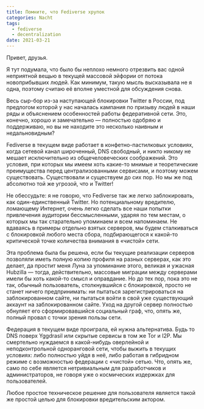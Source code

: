 ```yaml
---
title: Помните, что Fediverse хрупок
categories: Nacht
tags:
  - fediverse
  - decentralization
date: 2021-03-21
---
```


Привет, друзья.

Я тут подумала, что было бы неплохо немного отрезвить вас одной неприятной вещью в текущей массовой эйфории от потока новоприбывших людей. Как минимум, такую мысль высказывала не я одна, поэтому считаю её вполне уместной для обсуждения снова.

Весь сыр-бор из-за наступающей блокировки Twitter в России, под предлогом которой у нас началась кампания по призыву людей в наши ряды и объяснением особенностей работы федеративной сети. Это, конечно, хорошо и замечательно — полностью одобряю и поддерживаю, но вы не находите это несколько наивным и недальновидным?

Fediverse в текущем виде работает в конфетно-пастилковых условиях, когда сетевой канал широченный, DNS свободный, и никто никому не мешает исключительно из общечеловеческих соображений. Это условия, при которых мы имеем хоть какие-то мнимые и теоретические преимущества перед централизованными сервисами, и поэтому можем существовать. Существовали и существуем до сих пор. Но мы же под абсолютно той же угрозой, что и Twitter!

Не обессудьте: я не говорю, что Fediverse так же легко заблокировать, как один-единственный Twitter. Но потенциальному вредителю, ломающему Интернет, очень легко сделать все наши попытки привлечения аудитории бессмысленными, ударяя по тем местам, о которых мы так старательно упоминаем и всем напоминаем. Не вдаваясь в примеры отдельно взятых серверов, мы будем сталкиваться с блокировкой любого места сбора, подбирающегося к какой-то критической точке количества внимания в «чистой» сети.

Эта проблема была бы решена, если бы текущие реализации серверов позволяли иметь полную копию профиля на разных серверах, как это делает, да простит меня Луна за упоминание этого, великая и ужасная Hubzilla — тогда, действительно, массовые миграции между серверами имели бы хоть какой-то смысл и оправдание. Но до тех пор, пока это не так, обычный пользователь, столкнувшийся с блокировкой, просто не станет ничего предпринимать: ни пытаться зарегистрироваться на заблокированном сайте, ни пытаться войти в свой уже существующий аккаунт на заблокированном сайте. Уход на другой сервер полностью обнуляет его сформировавшийся социальный граф, что, опять же, полный провал с точки зрения пользы сети.

Федерация в текущем виде проиграла, ей нужна альтернатива. Будь то DNS поверх Yggdrasil или скрытые сервисы в том же Tor и I2P. Мы смертельно нуждаемся в какой-нибудь оверлейной и неподконтрольной одноранговой сети, чтобы выжить в текущих условиях: либо полностью уйдя в неё, либо работая в гибридном режиме с возможностью федерации с «чистой» сетью. Что, опять же, само по себе является нетривиальным для разработчиков и администраторов, не говоря уже о космических издержках для пользователей.

Любое простое техническое решение для пользователя является такой же простой целью для блокировки вредительским актором.
